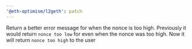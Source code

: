 ```yaml
---
'@eth-optimism/l2geth': patch
---
```


Return a better error message for when the nonce is too high. Previously it would return `nonce too low` for even when the nonce was too high. Now it will return `nonce too high` to the user
